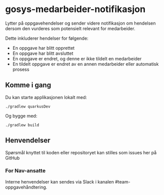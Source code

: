 # gosys-medarbeider-notifikasjon

Lytter på oppgavehendelser og sender videre notifikasjon om hendelsen dersom den vurderes som potensielt 
relevant for medarbeider.

Dette inkluderer hendelser for følgende:

* En oppgave har blitt opprettet
* En oppgave har blitt avsluttet
* En oppgave er endret, og denne er ikke tildelt en medarbeider
* En tildelt oppgave er endret av en annen medarbeider eller automatisk prosess
  
## Komme i gang

Du kan starte applikasjonen lokalt med:

```shell script
./gradlew quarkusDev
```

Og bygge med:

```shell script
./gradlew build
```

## Henvendelser

Spørsmål knyttet til koden eller repositoryet kan stilles som issues her på GitHub

### For Nav-ansatte

Interne henvendelser kan sendes via Slack i kanalen #team-oppgavehåndtering.
